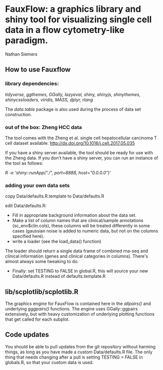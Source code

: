 # FauxFlow: a graphics library and shiny tool for visualizing single cell data in a flow cytometry-like paradigm.

Nathan Siemers

## How to use Fauxflow

### library dependencies:

*tidyverse, ggthemes, GGally, lazyeval, shiny, shinyjs, shinythemes, shinycssloaders, viridis, MASS, dplyr, rlang*

The *data.table* package is also used during the process of data set construction.


### out of the box: Zheng HCC data

The tool comes with the Zheng et al. single cell hepatocellular carcinoma T cell dataset available.  http://dx.doi.org/10.1016/j.cell.2017.05.035

If you have a shiny server available, the tool should be ready for use with the Zheng data. If you don't have a shiny server, you can run an instance of the tool as follows:

*R -e 'shiny::runApp("./", port=8888, host="0.0.0.0")'*

### adding your own data sets

copy Data/defaults.R.template to Data/defaults.R

edit Data/defaults.R:

* Fill in appropriate background information about the data set.
* Make a list of column names that are clinical/sample annotations (sc_env$clin.cols), these columns will be treated differently in some cases (gaussian noise is added to numeric data, but not on the columns specified here).
* write a loader (see the load_data() function)

The loader should return a single data frame of combined rna-seq and clinical information (genes and clinical categories in columns).  There's almost always some tweaking to do.

* Finally: set TESTING to FALSE in global.R, this will source your new Data/defaults.R instead of defaults.template.R



## lib/scplotlib/scplotlib.R

The graphics engine for FauxFlow is contained here in the *allpairs()* and underlying *gggpairs()* functions.  The engine uses GGally::ggpairs extensively, but with heavy customization of underlying plotting functions that get called for each subplot.

## Code updates

You should be able to pull updates from the git repository without harming things, as long as you have made a custom Data/defaults.R file. The only thing that needs changing after a pull is setting TESTING = FALSE in globals.R, so that your custom data is used.















